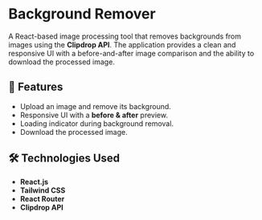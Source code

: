 # Background Remover  

A React-based image processing tool that removes backgrounds from images using the **Clipdrop API**. The application provides a clean and responsive UI with a before-and-after image comparison and the ability to download the processed image.

## 🚀 Features  
- Upload an image and remove its background.  
- Responsive UI with a **before & after** preview.  
- Loading indicator during background removal.  
- Download the processed image.  

## 🛠️ Technologies Used  
- **React.js**  
- **Tailwind CSS**  
- **React Router**  
- **Clipdrop API**  

